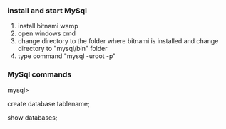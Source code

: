 ### install and start MySql
1. install bitnami wamp
2. open windows cmd
3. change directory to the folder where bitnami is installed and change directory to "mysql/bin" folder
4. type command "mysql -uroot -p"

### MySql commands

mysql>

 create database tablename;
        
 show databases;
